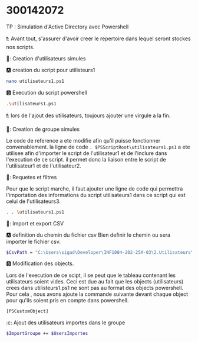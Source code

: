 # 300142072

TP : Simulation d'Active Directory avec Powershell

❗: Avant tout, s'assurer d'avoir creer le repertoire dans lequel seront stockes nos scripts.

🔢: Creation d'utilisateurs simules

🅰️ creation du script pour utilisteurs1
```sh
nano utilisateurs1.ps1
```
:b: Execution du script powershell
``` sh
.\utilisateurs1.ps1
```
❗: lors de l'ajout des utilisateurs, toujours ajouter une virgule a la fin.

🔢: Creation de groupe simules

Le code de reference a ete modifie afin qu'il puisse fonctionner convenablement. 
la ligne de code  ```. $PSScriptRoot\utilisateurs1.ps1``` a ete utilisee afin d'importer le script de l'utilisateur1 et de l'inclure dans l'execution de ce script. il permet donc la liaison entre le script de l'utilisateur1 et de l'utilisateur2.

🔢: Requetes et filtres

Pour que le script marche, il faut ajouter une ligne de code qui permettra l'importation des informations du script utilisateurs1 dans ce script qui est celui de l'utilisateurs3.
``` sh
. . \utilisateurs1.ps1
```

🔢: Import et export CSV

🅰️ definition du chemin du fichier csv
Bien definir le chemin ou sera importer le fichier csv.

``` sh
$CsvPath = "C:\Users\sigad\Developer\INF1084-202-25A-03\2.Utilisateurs\300142072\file_utilisateurs1.csv"
```
:b: Modification des objects.

Lors de l'execution de ce scipt, il se peut que le tableau contenant les utilisateurs soient vides. Ceci est due au fait que les objects (utilisateurs) crees dans utilisteurs1.ps1 ne sont pas au format des objects powershell. Pour cela , nous avons ajoute la commande suivante devant chaque object pour qu'ils soient pris en compte dans powershell.

``` sh
[PSCustomObject]
```

:c: Ajout des utilisateurs importes dans le groupe
``` sh
$ImportGroupe += $UsersImportes
```







 












